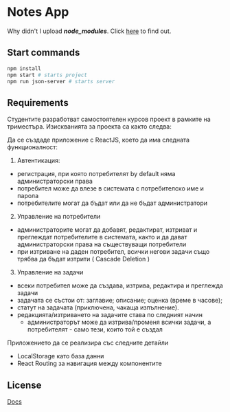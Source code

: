 # Notes App

Why didn't I upload ***node_modules***. Click [here](https://i.redd.it/tfugj4n3l6ez.png) to find out.

## Start commands

```bash
npm install
npm start # starts project
npm run json-server # starts server
```

## Requirements
Студентите разработват самостоятелен курсов проект в рамките на триместъра. Изискванията за проекта са както следва:

Да се създаде приложение с ReactJS, което да има следната функционалност:

1. Автентикация:
 - регистрация, при която потребителят by default няма администраторски права
 - потребител може да влезе в системата с потребителско име и парола
 - потребителите могат да бъдат или да не бъдат администратори

2. Управление на потребители
 - администраторите могат да добавят, редактират, изтриват и преглеждат потребителите в системата, както и да дават администраторски права на съществуващи потребители
 - при изтриване на даден потребител, всички негови задачи също трябва да бъдат изтрити ( Cascade Deletion )

3. Управление на задачи
 - всеки потребител може да създава, изтрива, редактира и преглежда задачи
 - задачата се състои от: заглавие; описание; оценка (време в часове); 
 - статут на задачата (приключена, чакаща изпълнение). 
 - редакцията/изтриването на задачите става по следният начин 
   - администраторът може да изтрива/променя всички задачи, а потребителят - само тези, които той е създал

Приложението да се реализира със следните детайли
 - LocalStorage като база данни
 - React Routing за навигация между компонентите

## License
[Docs](https://docs.google.com/document/d/1jpIJo9LBsPsH5L2QzlfYQ_yry_EU3Nrn6l05ZR4jV_E/edit)